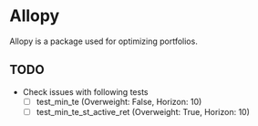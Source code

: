 Allopy
======

Allopy is a package used for optimizing portfolios.

## TODO

- Check issues with following tests
    - [ ] test_min_te (Overweight: False, Horizon: 10) 
    - [ ] test_min_te_st_active_ret (Overweight: True, Horizon: 10)
